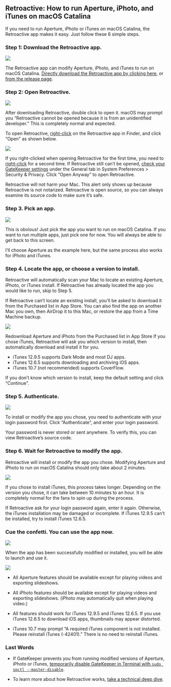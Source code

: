 ## Retroactive: How to run Aperture, iPhoto, and iTunes on macOS Catalina

If you need to run Aperture, iPhoto or iTunes on macOS Catalina, the Retroactive app makes it easy. Just follow these 6 simple steps.

### Step 1: Download the Retroactive app.

![](screenshots/1.jpg)

The Retroactive app can modify Aperture, iPhoto, and iTunes to run on macOS Catalina. [Directly download the Retroactive app by clicking here](https://github.com/cormiertyshawn895/Retroactive/releases/download/1.0/Retroactive.1.0.zip), or [from the release page](https://github.com/cormiertyshawn895/Retroactive/releases).

### Step 2: Open Retroactive.

![](screenshots/2.jpg)

After downloading Retroactive, double click to open it. macOS may prompt you “Retroactive cannot be opened because it is from an unidentified developer.” This is completely normal and expected.

To open Retroactive, [right-click](https://support.apple.com/HT207700) on the Retroactive app in Finder, and click “Open” as shown below.

![](screenshots/3.jpg)

If you right-clicked when opening Retroactive for the first time, you need to [right-click](https://support.apple.com/HT207700) for a second time. If Retroactive still can’t be opened, [check your GateKeeper settings](https://support.apple.com/en-us/HT202491) under the General tab in System Preferences > Security & Privacy. Click “Open Anyway” to open Retroactive.

Retroactive will not harm your Mac. This alert only shows up because Retroactive is not notarized. Retroactive is open source, so you can always examine its source code to make sure it’s safe.

### Step 3. Pick an app.

![](screenshots/4.jpg)

This is obvious! Just pick the app you want to run on macOS Catalina. If you want to run multiple apps, just pick one for now. You will always be able to get back to this screen.

I’ll choose Aperture as the example here, but the same process also works for iPhoto and iTunes.

### Step 4. Locate the app, or choose a version to install.

Retroactive will automatically scan your Mac to locate an existing Aperture, iPhoto, or iTunes install. If Retroactive has already located the app you would like to run, skip to Step 5.

If Retroactive can’t locate an existing install, you’ll be asked to download it from the Purchased list in App Store. You can also find the app on another Mac you own, then AirDrop it to this Mac, or restore the app from a Time Machine backup.

![](screenshots/5.jpg)

Redownload Aperture and iPhoto from the Purchased list in App Store
If you chose iTunes, Retroactive will ask you which version to install, then automatically download and install it for you.

- iTunes 12.9.5 supports Dark Mode and most DJ apps.
- iTunes 12.6.5 supports downloading and archiving iOS apps.
- iTunes 10.7 (not recommended) supports CoverFlow.

If you don’t know which version to install, keep the default setting and click “Continue”.

### Step 5. Authenticate.

![](screenshots/6.jpg)

To install or modify the app you chose, you need to authenticate with your login password first. Click “Authenticate”, and enter your login password.

Your password is never stored or sent anywhere. To verify this, you can view Retroactive’s source code.

### Step 6. Wait for Retroactive to modify the app.

Retroactive will install or modify the app you chose. Modifying Aperture and iPhoto to run on macOS Catalina should only take about 2 minutes.

![](screenshots/7.jpg)

If you chose to install iTunes, this process takes longer. Depending on the version you chose, it can take between 10 minutes to an hour. It is completely normal for the fans to spin up during the process.

If Retroactive ask for your login password again, enter it again. Otherwise, the iTunes installation may be damaged or incomplete. If iTunes 12.9.5 can’t be installed, try to install iTunes 12.6.5.

### Cue the confetti. You can use the app now.

![](screenshots/8.jpg)

When the app has been successfully modified or installed, you will be able to launch and use it.

![](screenshots/9.jpg)

- All Aperture features should be available except for playing videos and exporting slideshows.

- All iPhoto features should be available except for playing videos and exporting slideshows. (iPhoto may automatically quit when playing video.)

- All features should work for iTunes 12.9.5 and iTunes 12.6.5. If you use iTunes 12.6.5 to download iOS apps, thumbnails may appear distorted.

- iTunes 10.7 may prompt “A required iTunes component is not installed. Please reinstall iTunes (-42401).” There is no need to reinstall iTunes.

### Last Words
- If GateKeeper prevents you from running modified versions of Aperture, iPhoto or iTunes, [temporarily disable GateKeeper in Terminal with `sudo spctl --master-disable`](http://osxdaily.com/2015/05/04/disable-gatekeeper-command-line-mac-osx/).

- To learn more about how Retroactive works, [take a technical deep dive](https://medium.com/@cormiertyshawn895/deep-dive-how-does-retroactive-work-95fe0e5ea49e).